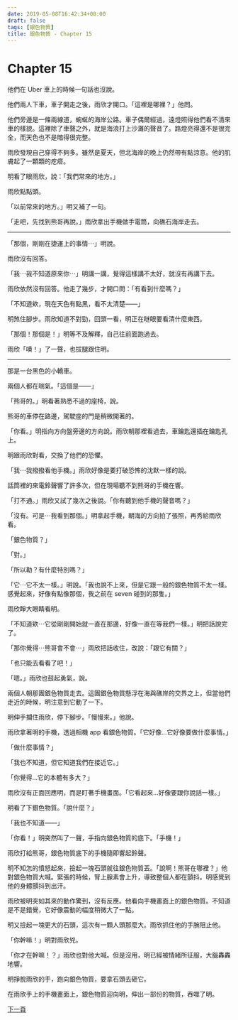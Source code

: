 ```yaml
---
date: 2019-05-08T16:42:34+08:00
draft: false
tags: [銀色物質]
title: 銀色物質 - Chapter 15
---
```


# Chapter 15


他們在 Uber 車上的時候一句話也沒說。

他們兩人下車，車子開走之後，雨欣才開口。「這裡是哪裡？」他問。

他們旁邊是一條兩線道，蜿蜒的海岸公路。車子偶爾經過，遠燈照得他們看不清來車的樣貌。這裡除了車聲之外，就是海浪打上沙灘的聲音了。路燈亮得還不是很完全，而天色也不是暗得很完整。

雨欣發現自己穿得不夠多。雖然是夏天，但北海岸的晚上仍然帶有點涼意。他的肌膚起了一顆顆的疙瘩。

明看了眼雨欣，說：「我們常來的地方。」

雨欣點點頭。

「以前常來的地方。」明又補了一句。

「走吧，先找到熊哥再說。」雨欣拿出手機做手電筒，向礁石海岸走去。

---- 

「那個，剛剛在捷運上的事情⋯」明說。

雨欣沒有回答。

「我⋯我不知道原來你⋯」明講一講，覺得這樣講不太好，就沒有再講下去。

雨欣依然沒有回答。他走了幾步，才開口問：「有看到什麼嗎？」

「不知道欸，現在天色有點黑，看不太清楚——」

明煞住腳步。雨欣知道不對勁，回頭一看，明正在瞇眼要看清什麼東西。

「那個！那個是！」明等不及解釋，自己往前面跑過去。

雨欣「嘖！」了一聲，也拔腿跟住明。

---- 

那是一台黑色的小轎車。

兩個人都在喘氣。「這個是——」

「熊哥的。」明看著熟悉不過的座椅，說。

熊哥的車停在路邊，駕駛座的門是稍微開著的。

「你看。」明指向方向盤旁邊的方向說。雨欣朝那裡看過去，車鑰匙還插在鑰匙孔上。

明跟雨欣對看，交換了他們的恐懼。

「我⋯我撥撥看他手機。」雨欣好像是要打破恐怖的沈默一樣的說。

話筒裡的來電鈴聲響了許多次，但在現場聽不到熊哥的手機在響。

「打不通。」雨欣又試了幾次之後說。「你有聽到他手機的聲音嗎？」

「沒有。可是⋯我看到那個。」明拿起手機，朝海的方向拍了張照，再秀給雨欣看。

「銀色物質？」

「對。」

「所以勒？有什麼特別嗎？」

「它⋯它不太一樣。」明說。「我也說不上來，但是它跟一般的銀色物質不太一樣。感覺起來，好像有點像那個，我之前在 seven 碰到的那隻。」

雨欣睜大眼睛看明。

「不知道欸⋯它從剛剛開始就一直在那邊，好像一直在等我們一樣。」明把話說完了。

「那你覺得⋯熊哥會不會⋯」雨欣把話收住，改說：「跟它有關？」

「也只能去看看了吧！」

「嗯。」雨欣也鼓起勇氣，說。

兩個人朝那團銀色物質走去。這團銀色物質懸浮在海與礁岸的交界之上，但當他們走近的時候，明注意到它動了一下。

明伸手攔住雨欣，停下腳步。「慢慢來。」他說。

雨欣拿著明的手機，透過相機 app 看銀色物質。「它好像...它好像要做什麼事情。」

「做什麼事情？」

「我也不知道，但它知道我們在接近它。」

「你覺得...它的本體有多大？」

雨欣沒有正面回應明，而是盯著手機畫面。「它看起來...好像要跟你說話一樣。」

明看了下銀色物質。「說什麼？」

「我也不知道——」

「你看！」明突然叫了一聲，手指向銀色物質的底下。「手機！」

雨欣打給熊哥，銀色物質底下的手機隨即響起鈴聲。

明不知怎的憤怒起來，撿起一塊石頭就往銀色物質丟。「說啊！熊哥在哪裡？」他對銀色物質大喊。緊張的時候，腎上腺素會上升，導致整個人都在顫抖。明感覺到他的身體顫抖到出汗。

雨欣被明突如其來的動作驚到，沒有反應。他看向手機畫面上的銀色物質。不知道是不是錯覺，它好像震動的幅度稍微大了一點。

明又撿起一塊更大的石頭，這次有一顆人頭那麼大。雨欣抓住他的手腕阻止他。

「你幹嘛！」明對雨欣兇。

「你才在幹嘛！？」雨欣也對他大喊。但是沒用，明已經被情緒所征服，大腦轟轟地響。

明掙脫雨欣的手，跑向銀色物質，要拿石頭去砸它。

在雨欣手上的手機畫面上，銀色物質迎向明，伸出一部份的物質，吞噬了明。

[下一頁][1]

[1]:	/short-stories/silver-matter_page-16.md